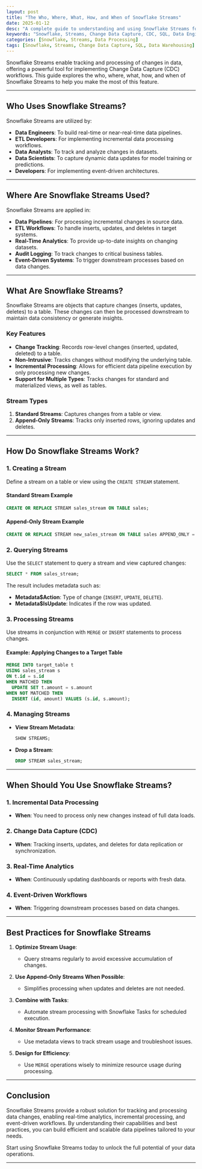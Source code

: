 ```yaml
---
layout: post
title: "The Who, Where, What, How, and When of Snowflake Streams"
date: 2025-01-12
desc: "A complete guide to understanding and using Snowflake Streams for tracking and processing data changes."
keywords: "Snowflake, Streams, Change Data Capture, CDC, SQL, Data Engineering"
categories: [Snowflake, Streams, Data Processing]
tags: [Snowflake, Streams, Change Data Capture, SQL, Data Warehousing]
---
```


Snowflake Streams enable tracking and processing of changes in data, offering a powerful tool for implementing Change Data Capture (CDC) workflows. This guide explores the who, where, what, how, and when of Snowflake Streams to help you make the most of this feature.

---

## Who Uses Snowflake Streams?

Snowflake Streams are utilized by:

- **Data Engineers**: To build real-time or near-real-time data pipelines.
- **ETL Developers**: For implementing incremental data processing workflows.
- **Data Analysts**: To track and analyze changes in datasets.
- **Data Scientists**: To capture dynamic data updates for model training or predictions.
- **Developers**: For implementing event-driven architectures.

---

## Where Are Snowflake Streams Used?

Snowflake Streams are applied in:

- **Data Pipelines**: For processing incremental changes in source data.
- **ETL Workflows**: To handle inserts, updates, and deletes in target systems.
- **Real-Time Analytics**: To provide up-to-date insights on changing datasets.
- **Audit Logging**: To track changes to critical business tables.
- **Event-Driven Systems**: To trigger downstream processes based on data changes.

---

## What Are Snowflake Streams?

Snowflake Streams are objects that capture changes (inserts, updates, deletes) to a table. These changes can then be processed downstream to maintain data consistency or generate insights.

### **Key Features**
- **Change Tracking**: Records row-level changes (inserted, updated, deleted) to a table.
- **Non-Intrusive**: Tracks changes without modifying the underlying table.
- **Incremental Processing**: Allows for efficient data pipeline execution by only processing new changes.
- **Support for Multiple Types**: Tracks changes for standard and materialized views, as well as tables.

### **Stream Types**
1. **Standard Streams**: Captures changes from a table or view.
2. **Append-Only Streams**: Tracks only inserted rows, ignoring updates and deletes.

---

## How Do Snowflake Streams Work?

### **1. Creating a Stream**
Define a stream on a table or view using the `CREATE STREAM` statement.

#### **Standard Stream Example**
```sql
CREATE OR REPLACE STREAM sales_stream ON TABLE sales;
```

#### **Append-Only Stream Example**
```sql
CREATE OR REPLACE STREAM new_sales_stream ON TABLE sales APPEND_ONLY = TRUE;
```

### **2. Querying Streams**
Use the `SELECT` statement to query a stream and view captured changes:

```sql
SELECT * FROM sales_stream;
```

The result includes metadata such as:
- **Metadata$Action**: Type of change (`INSERT`, `UPDATE`, `DELETE`).
- **Metadata$IsUpdate**: Indicates if the row was updated.

### **3. Processing Streams**
Use streams in conjunction with `MERGE` or `INSERT` statements to process changes.

#### **Example: Applying Changes to a Target Table**
```sql
MERGE INTO target_table t
USING sales_stream s
ON t.id = s.id
WHEN MATCHED THEN
  UPDATE SET t.amount = s.amount
WHEN NOT MATCHED THEN
  INSERT (id, amount) VALUES (s.id, s.amount);
```

### **4. Managing Streams**
- **View Stream Metadata**:
  ```sql
  SHOW STREAMS;
  ```
- **Drop a Stream**:
  ```sql
  DROP STREAM sales_stream;
  ```

---

## When Should You Use Snowflake Streams?

### **1. Incremental Data Processing**
- **When**: You need to process only new changes instead of full data loads.

### **2. Change Data Capture (CDC)**
- **When**: Tracking inserts, updates, and deletes for data replication or synchronization.

### **3. Real-Time Analytics**
- **When**: Continuously updating dashboards or reports with fresh data.

### **4. Event-Driven Workflows**
- **When**: Triggering downstream processes based on data changes.

---

## Best Practices for Snowflake Streams

1. **Optimize Stream Usage**:
   - Query streams regularly to avoid excessive accumulation of changes.

2. **Use Append-Only Streams When Possible**:
   - Simplifies processing when updates and deletes are not needed.

3. **Combine with Tasks**:
   - Automate stream processing with Snowflake Tasks for scheduled execution.

4. **Monitor Stream Performance**:
   - Use metadata views to track stream usage and troubleshoot issues.

5. **Design for Efficiency**:
   - Use `MERGE` operations wisely to minimize resource usage during processing.

---

## Conclusion

Snowflake Streams provide a robust solution for tracking and processing data changes, enabling real-time analytics, incremental processing, and event-driven workflows. By understanding their capabilities and best practices, you can build efficient and scalable data pipelines tailored to your needs.

Start using Snowflake Streams today to unlock the full potential of your data operations.

---
